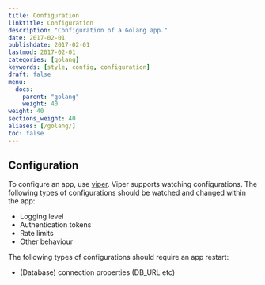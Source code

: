```yaml
---
title: Configuration
linktitle: Configuration
description: "Configuration of a Golang app."
date: 2017-02-01
publishdate: 2017-02-01
lastmod: 2017-02-01
categories: [golang]
keywords: [style, config, configuration]
draft: false
menu:
  docs:
    parent: "golang"
    weight: 40
weight: 40
sections_weight: 40
aliases: [/golang/]
toc: false
---
```


## Configuration
To configure an app, use [viper](https://github.com/spf13/viper). Viper supports watching configurations. The following types of configurations should be watched and changed within the app:

* Logging level
* Authentication tokens
* Rate limits
* Other behaviour

The following types of configurations should require an app restart:

* (Database) connection properties (DB_URL etc)

